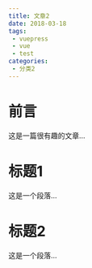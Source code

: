 ```yaml
---
title: 文章2
date: 2018-03-18
tags: 
 - vuepress
 - vue
 - test
categories:
 - 分类2
---
```


# 前言

这是一篇很有趣的文章...

<!-- more -->

# 标题1

这是一个段落...

# 标题2

这是一个段落...